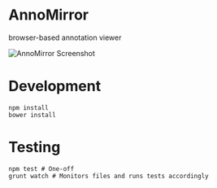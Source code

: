 # AnnoMirror
browser-based annotation viewer

![AnnoMirror Screenshot](http://i.imgur.com/Gz4fhDk.png)

# Development

```
npm install 
bower install
```

# Testing

```
npm test # One-off
grunt watch # Monitors files and runs tests accordingly
```
